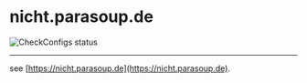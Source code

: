 
# nicht.parasoup.de

![CheckConfigs status](https://img.shields.io/github/workflow/status/k4cg/nicht.parasoup.de/CheckConfigs/master?label=CheckConfigs)

----

see [https://nicht.parasoup.de](https://nicht.parasoup.de).
